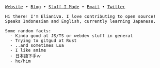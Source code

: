 <pre>
<a href="https://elianiva.my.id">Website</a> • <a href="https://elianiva.my.id/post">Blog</a> • <a href="https://elianiva.my.id/project">Stuff I Made</a> • <a href="mailto:dicha.arkana03@gmail.com">Email</a> • <a href="https://twitter.com/@elianiva_">Twitter</a>

Hi there! I'm Elianiva. I love contributing to open source!
Speaks Indonesian and English, currently learning Japanese.

Some random facts:
  - Kinda good at JS/TS or webdev stuff in general
  - Trying to gitgud at Rust
  - ..and sometimes Lua
  - I like anime
  - 日本語下手ｗ
  - he/him
</pre>
